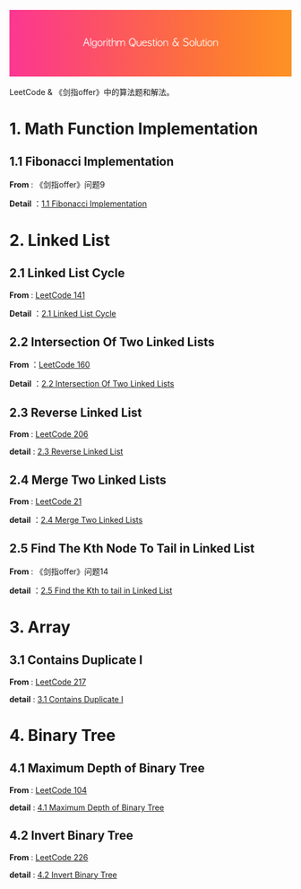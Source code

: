 ![](res/header.png)



LeetCode &amp; 《剑指offer》中的算法题和解法。



# 1. Math Function Implementation



## 1.1 Fibonacci Implementation

**From** : 《剑指offer》问题9

**Detail** ：[1.1 Fibonacci Implementation](https://github.com/knightsj/awesome-algorithm-question-solution/tree/master/1.1%20Fibonacci%20Implementation)



# 2. Linked List



## 2.1 Linked List Cycle

**From** : [LeetCode 141](https://leetcode.com/problems/linked-list-cycle/description/)

**Detail** ：[2.1 Linked List Cycle](https://github.com/knightsj/awesome-algorithm-question-solution/tree/master/2.1%20Linked%20List%20Cycle)



## 2.2 Intersection Of Two Linked Lists

**From** ：[LeetCode 160](https://leetcode.com/problems/intersection-of-two-linked-lists/description/)

**Detail** ：[2.2 Intersection Of Two Linked Lists](https://github.com/knightsj/awesome-algorithm-question-solution/tree/master/2.2%20Intersection%20Of%20Two%20Linked%20Lists)



## 2.3 Reverse Linked List

**From** : [LeetCode 206](https://leetcode.com/problems/reverse-linked-list/description/)

**detail** : [2.3 Reverse Linked List](https://github.com/knightsj/awesome-algorithm-question-solution/tree/master/2.3%20Reverse%20Linked%20List)



## 2.4 Merge Two Linked Lists

**From** : [LeetCode 21](https://leetcode.com/problems/merge-two-sorted-lists/description/)

**detail** ：[2.4 Merge Two Linked Lists](https://github.com/knightsj/awesome-algorithm-question-solution/tree/master/2.4%20Merge%20Two%20Linked%20Lists)



## 2.5 Find The Kth Node To Tail in Linked List

**From** : 《剑指offer》问题14

**detail** ：[2.5 Find the Kth to tail in Linked List](https://github.com/knightsj/awesome-algorithm-question-solution/tree/master/2.5%20Find%20the%20Kth%20to%20tail%20in%20Linked%20List)





# 3. Array

## 3.1 Contains Duplicate I

**From** : [LeetCode 217](https://leetcode.com/problems/contains-duplicate/description/)

**detail** : [3.1 Contains Duplicate I](https://github.com/knightsj/awesome-algorithm-question-solution/tree/master/3.1%20Contains%20Duplicate%20I)





# 4. Binary Tree



## 4.1 Maximum Depth of Binary Tree

**From** : [LeetCode 104](https://leetcode.com/problems/reverse-linked-list/description/)

**detail** : [4.1 Maximum Depth of Binary Tree](https://github.com/knightsj/awesome-algorithm-question-solution/tree/master/4.1%20Maximum%20Depth%20Of%20Binary%20Tree)



## 4.2 Invert Binary Tree

**From** : [LeetCode 226](https://leetcode.com/problems/invert-binary-tree/description/)

**detail** : [4.2 Invert Binary Tree](https://github.com/knightsj/awesome-algorithm-question-solution/tree/master/4.2%20Invert%20Binary%20Tree)





